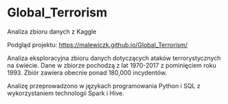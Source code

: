 # Global_Terrorism
Analiza zbioru danych z Kaggle

Podgląd projektu:
https://malewiczk.github.io/Global_Terrorism/

Analiza eksploracyjna zbioru danych dotyczących ataków terrorystycznych na świecie. Dane w zbiorze pochodzą z lat 1970-2017 z pominięciem roku 1993. Zbiór zawiera obecnie ponad 180,000 incydentów.

Analizę przeprowadzono w językach programowania Python i SQL z wykorzystaniem technologii Spark i Hive.
